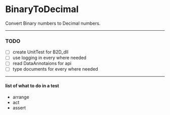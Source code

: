 # BinaryToDecimal

Convert Binary numbers to Decimal numbers.

---

### **TODO**

- [ ] create UnitTest for B2D_dll
- [ ] use logging in every where needed
- [ ] read DataAnnotaions for api
- [ ] type documents for every where needed

---

#### list of what to do in a test

- arrange
- act
- assert
